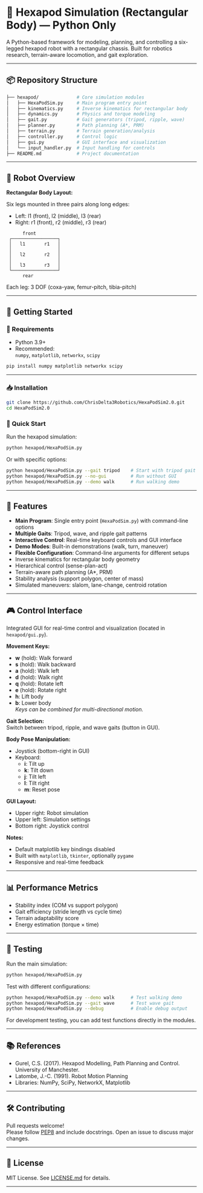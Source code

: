 # 🐜 Hexapod Simulation (Rectangular Body) — Python Only

A Python-based framework for modeling, planning, and controlling a six-legged hexapod robot with a rectangular chassis. Built for robotics research, terrain-aware locomotion, and gait exploration.

---

## 📦 Repository Structure

```bash
├── hexapod/              # Core simulation modules
│   ├── HexaPodSim.py     # Main program entry point
│   ├── kinematics.py     # Inverse kinematics for rectangular body
│   ├── dynamics.py       # Physics and torque modeling
│   ├── gait.py           # Gait generators (tripod, ripple, wave)
│   ├── planner.py        # Path planning (A*, PRM)
│   ├── terrain.py        # Terrain generation/analysis
│   ├── controller.py     # Control logic
│   ├── gui.py            # GUI interface and visualization
│   └── input_handler.py  # Input handling for controls
├── README.md             # Project documentation
```

---

## 🤖 Robot Overview

**Rectangular Body Layout:**

Six legs mounted in three pairs along long edges:
- Left: l1 (front), l2 (middle), l3 (rear)
- Right: r1 (front), r2 (middle), r3 (rear)

```
      front
 ┌─────────────────┐
 │   l1       r1   │
 │                 │
 │   l2       r2   │
 │                 │
 │   l3       r3   │
 └─────────────────┘
      rear
```

Each leg: 3 DOF (coxa-yaw, femur-pitch, tibia-pitch)

---

## 🚀 Getting Started

### 🔧 Requirements

- Python 3.9+
- Recommended:  
  `numpy`, `matplotlib`, `networkx`, `scipy`

```bash
pip install numpy matplotlib networkx scipy
```

---

### 📥 Installation

```bash
git clone https://github.com/ChrisDelta3Robotics/HexaPodSim2.0.git
cd HexaPodSim2.0
```

### 🚀 Quick Start

Run the hexapod simulation:
```bash
python hexapod/HexaPodSim.py
```

Or with specific options:
```bash
python hexapod/HexaPodSim.py --gait tripod    # Start with tripod gait
python hexapod/HexaPodSim.py --no-gui         # Run without GUI
python hexapod/HexaPodSim.py --demo walk      # Run walking demo
```

---

## 🧠 Features

- **Main Program**: Single entry point (`HexaPodSim.py`) with command-line options
- **Multiple Gaits**: Tripod, wave, and ripple gait patterns
- **Interactive Control**: Real-time keyboard controls and GUI interface
- **Demo Modes**: Built-in demonstrations (walk, turn, maneuver)
- **Flexible Configuration**: Command-line arguments for different setups
- Inverse kinematics for rectangular body geometry
- Hierarchical control (sense-plan-act)
- Terrain-aware path planning (A*, PRM)
- Stability analysis (support polygon, center of mass)
- Simulated maneuvers: slalom, lane-change, centroid rotation

---

## 🎮 Control Interface

Integrated GUI for real-time control and visualization (located in `hexapod/gui.py`).

**Movement Keys:**
- **w** (hold): Walk forward
- **s** (hold): Walk backward
- **a** (hold): Walk left
- **d** (hold): Walk right
- **q** (hold): Rotate left
- **e** (hold): Rotate right
- **h**: Lift body
- **b**: Lower body  
*Keys can be combined for multi-directional motion.*

**Gait Selection:**  
Switch between tripod, ripple, and wave gaits (button in GUI).

**Body Pose Manipulation:**  
- Joystick (bottom-right in GUI)
- Keyboard:
  - **i**: Tilt up
  - **k**: Tilt down
  - **j**: Tilt left
  - **l**: Tilt right
  - **m**: Reset pose

**GUI Layout:**
- Upper right: Robot simulation
- Upper left: Simulation settings
- Bottom right: Joystick control

**Notes:**
- Default matplotlib key bindings disabled
- Built with `matplotlib`, `tkinter`, optionally `pygame`
- Responsive and real-time feedback

---

## 📊 Performance Metrics

- Stability index (COM vs support polygon)
- Gait efficiency (stride length vs cycle time)
- Terrain adaptability score
- Energy estimation (torque × time)

---

## 🧪 Testing

Run the main simulation:
```bash
python hexapod/HexaPodSim.py
```

Test with different configurations:
```bash
python hexapod/HexaPodSim.py --demo walk      # Test walking demo
python hexapod/HexaPodSim.py --gait wave      # Test wave gait
python hexapod/HexaPodSim.py --debug          # Enable debug output
```

For development testing, you can add test functions directly in the modules.

---

## 📚 References

- Gurel, C.S. (2017). Hexapod Modelling, Path Planning and Control. University of Manchester.
- Latombe, J.-C. (1991). Robot Motion Planning
- Libraries: NumPy, SciPy, NetworkX, Matplotlib

---

## 🛠 Contributing

Pull requests welcome!  
Please follow [PEP8](https://www.python.org/dev/peps/pep-0008/) and include docstrings. Open an issue to discuss major changes.

---

## 📄 License

MIT License. See [LICENSE.md](./LICENSE.md) for details.

---
